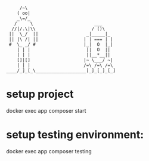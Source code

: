  ```
      /~\           
     ( oo|              
     _\=/_                             
    /     \                       ___   
   //|/.\|\\                     / ()\ 
  ||  \_/  ||                  _|_____|_ 
  || |\ /| ||                 | | === | |
  #  \_ _/ #                  |_|  O  |_|
     | | |                     ||  O  ||
     | | |                     ||__*__||
     []|[]                    |~ \___/ ~|
     | | |                    /=\ /=\ /=\
____/_]_[_\___________________[_]_[_]_[_]

 ```

 # setup project
 docker exec app composer start

 # setup testing environment: 
docker exec app composer testing